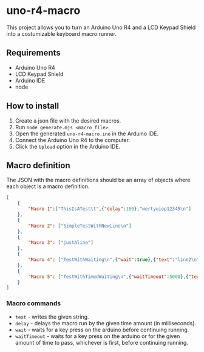 # uno-r4-macro


This project allows you to turn an Arduino Uno R4 and a LCD Keypad Shield into a costumizable keyboard macro runner.

## Requirements

* Arduino Uno R4
* LCD Keypad Shield
* Arduino IDE
* node

## How to install

1. Create a json file with the desired macros.
2. Run `node generate.mjs <macro_file>`.
3. Open the generated `uno-r4-macro.ino` in the Arduino IDE.
4. Connect the Arduino Uno R4 to the computer.
5. Click the `Upload` option in the Arduino IDE.

## Macro definition

The JSON with the macro definitions should be an array of objects where each object is a macro definition.

```json
[
    {
        "Macro 1":["ThisIsATest\t",{"delay":100},"wertyuiop12345\n"]
    },
    {
        "Macro 2": ["SimpleTestWithNewLine\n"]
    },
    {
        "Macro 3": ["justAline"]
    },
    {
        "Macro 4": ["TestWithWaiting\n",{"wait":true},{"text":"line2\n"}]
    },
    {
        "Macro 5": ["TestWithTimedWaiting\n",{"waitTimeout":5000},{"text":"and done.\n"}]
    }
]
```


### Macro commands

* `text` - writes the given string.
* `delay` - delays the macro run by the given time amount (in milliseconds).
* `wait` - waits for a key press on the arduino before continuing running.
* `waitTimeout` - waits for a key press on the arduino or for the given amount of time to pass, whichever is first, before continuing running.